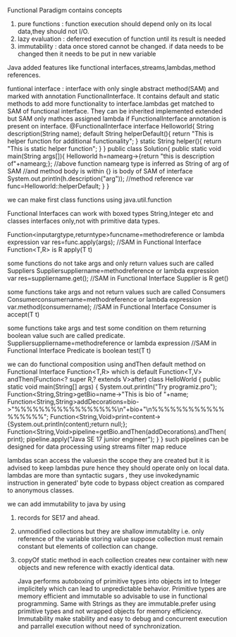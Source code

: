 Functional Paradigm contains concepts

1. pure functions : function execution should depend only on its local data,they should not I/O.
2. lazy evaluation : deferred execution of function until its result is needed
3. immutability : data once stored cannot be changed. if data needs to be changed then it needs to be put in new variable

Java added features like functional interfaces,streams,lambdas,method references.

funtional interface : interface with only single abstract method(SAM) and marked
with annotation FunctionalInterface. It contains default and static methods to add
more functionality to interface.lambdas get matched to SAM of functional interface.
They can be inherited implemented extended but SAM only mathces assigned lambda if
FunctionalInterface annotation is present on interface.
@FunctionalInterface
interface Helloworld{
String description(String name);
default String helperDefault(){
return "This is helper function for additional functionality";
}
static String helper(){
return "This is static helper function";
}
}
public class Solution{
public static void main(String args[]){
Helloworld h=namearg->{return "this is description of"+namearg;};
//above function namearg type is inferred as String of arg of SAM
//and method body is within {} is body of SAM of interface
System.out.println(h.description("arg"));
//method reference
var func=Helloworld::helperDefault;
}
}

we can make first class functions using java.util.function

Functional Interfaces can work with boxed types String,Integer etc
and classes interfaces only,not with primitive data types.

Function<inputargtype,returntype>funcname=methodreference or lambda expression
var res=func.apply(args);
//SAM in Functional Interface Function<T,R> is R apply(T t)

some functions do not take args and only return values such are called Suppliers
Supplier<returntype>suppliername=methodreference or lambda expression
var res=suppliername.get();
//SAM in Functional Interface Supplier<R> is R get()

some functions take args and not return values such are called Consumers
Consumer<inputtype>consumername=methodreference or lambda expression
var.method(consumername);
//SAM in Functional Interface Consumer<T> is accept(T t)

some functions take args and test some condition on them returning boolean value
such are called predicate.
Supplier<returntype>suppliername=methodreference or lambda expression
//SAM in Functional Interface Predicate<T> is boolean test(T t)

we can do functional composition using andThen default method on Functional
Interface Function<T,R> which is
default <V> Function<T,V> andThen(Function<? super R,? extends V>after)
class HelloWorld {
public static void main(String[] args) {
System.out.println("Try programiz.pro");
Function<String,String>getBio=name->"This is bio of "+name;
Function<String,String>addDecorations=bio->"%%%%%%%%%%%%%%%%%\n"+bio+"\n%%%%%%%%%%%%%%%%%%";
Function<String,Void>print=content->{System.out.println(content);return null;};
Function<String,Void>pipeline=getBio.andThen(addDecorations).andThen(print);
pipeline.apply("Java SE 17 junior engineer");
}
}
such pipelines can be designed for data processing using streams filter map reduce

lambdas scan access the valuesin the scope they are created but it is advised
to keep lambdas pure hence they should operate only on local data. lambdas are
more than syntactic sugars , they use invokedynamic instruction in generated'
byte code to bypass object creation as compared to anonymous classes.

we can add immutability to java by using

1. records for SE17 and ahead.
2. unmodified collections
   but they are shallow immutablity i.e. only reference
   of the variable storing value suppose collection must remain constant
   but elements of collection can change.
3. copyOf static method in each collection creates new container with
   new objects and new reference with exactly identical data.

   Java performs autoboxing of primitive types into objects int to Integer
   implicitely which can lead to unpredictable behavior. Primitive types are
   memory efficient and immutable so advisable to use in functional programming.
   Same with Strings as they are immutable.prefer using primitive types and
   not wrapped objects for memory efficiency.
   Immutability make stability and easy to debug and concurrent execution and
   parrallel execution without need of synchronization.
